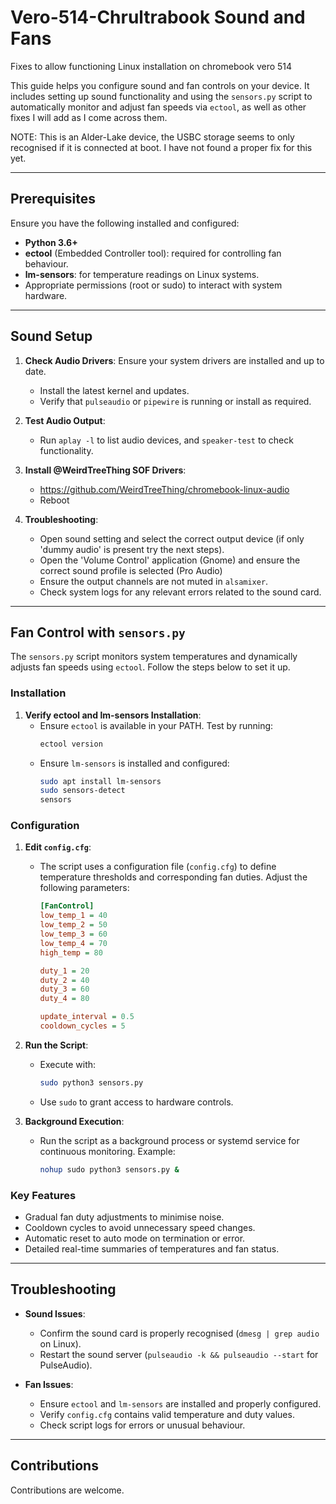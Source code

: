 # Vero-514-Chrultrabook Sound and Fans
Fixes to allow functioning Linux installation on chromebook vero 514

This guide helps you configure sound and fan controls on your device. It includes setting up sound functionality and using the `sensors.py` script to automatically monitor and adjust fan speeds via `ectool`, as well as other fixes I will add as I come across them.

NOTE: This is an Alder-Lake device, the USBC storage seems to only recognised if it is connected at boot. I have not found a proper fix for this yet.

---

## Prerequisites

Ensure you have the following installed and configured:

- **Python 3.6+**
- **ectool** (Embedded Controller tool): required for controlling fan behaviour.
- **lm-sensors**: for temperature readings on Linux systems.
- Appropriate permissions (root or sudo) to interact with system hardware.

---

## Sound Setup

1. **Check Audio Drivers**: Ensure your system drivers are installed and up to date.
   - Install the latest kernel and updates.
   - Verify that `pulseaudio` or `pipewire` is running or install as required.

3. **Test Audio Output**:
   - Run `aplay -l` to list audio devices, and `speaker-test` to check functionality.
  
4. **Install @WeirdTreeThing SOF Drivers**:
   - https://github.com/WeirdTreeThing/chromebook-linux-audio
   - Reboot

6. **Troubleshooting**:
   - Open sound setting and select the correct output device (if only 'dummy audio' is present try the next steps).
   - Open the 'Volume Control' application (Gnome) and ensure the correct sound profile is selected (Pro Audio)
   - Ensure the output channels are not muted in `alsamixer`.
   - Check system logs for any relevant errors related to the sound card.

---

## Fan Control with `sensors.py`

The `sensors.py` script monitors system temperatures and dynamically adjusts fan speeds using `ectool`. Follow the steps below to set it up.

### Installation

1. **Verify ectool and lm-sensors Installation**:
   - Ensure `ectool` is available in your PATH. Test by running:
     ```bash
     ectool version
     ```
   - Ensure `lm-sensors` is installed and configured:
     ```bash
     sudo apt install lm-sensors
     sudo sensors-detect
     sensors
     ```

### Configuration

1. **Edit `config.cfg`**:
   - The script uses a configuration file (`config.cfg`) to define temperature thresholds and corresponding fan duties. Adjust the following parameters:
     ```ini
     [FanControl]
     low_temp_1 = 40
     low_temp_2 = 50
     low_temp_3 = 60
     low_temp_4 = 70
     high_temp = 80

     duty_1 = 20
     duty_2 = 40
     duty_3 = 60
     duty_4 = 80

     update_interval = 0.5
     cooldown_cycles = 5
     ```

2. **Run the Script**:
   - Execute with:
     ```bash
     sudo python3 sensors.py
     ```
   - Use `sudo` to grant access to hardware controls.

3. **Background Execution**:
   - Run the script as a background process or systemd service for continuous monitoring. Example:
     ```bash
     nohup sudo python3 sensors.py &
     ```

### Key Features

- Gradual fan duty adjustments to minimise noise.
- Cooldown cycles to avoid unnecessary speed changes.
- Automatic reset to auto mode on termination or error.
- Detailed real-time summaries of temperatures and fan status.

---

## Troubleshooting

- **Sound Issues**:
  - Confirm the sound card is properly recognised (`dmesg | grep audio` on Linux).
  - Restart the sound server (`pulseaudio -k && pulseaudio --start` for PulseAudio).

- **Fan Issues**:
  - Ensure `ectool` and `lm-sensors` are installed and properly configured.
  - Verify `config.cfg` contains valid temperature and duty values.
  - Check script logs for errors or unusual behaviour.

---

## Contributions

Contributions are welcome. 
